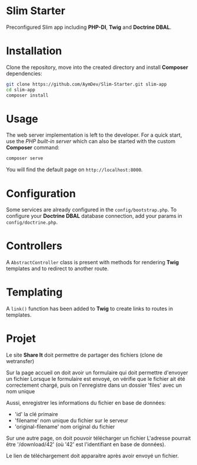 # Slim Starter
Preconfigured Slim app including **PHP-DI**, **Twig** and **Doctrine DBAL**.

# Installation
Clone the repository, move into the created directory and install **Composer** dependencies:
```sh
git clone https://github.com/AymDev/Slim-Starter.git slim-app
cd slim-app
composer install
```

# Usage
The web server implementation is left to the developer. 
For a quick start, use the *PHP built-in server* which can also be started with the custom **Composer** command:
```sh
composer serve
```
You will find the default page on `http://localhost:8000`.

# Configuration
Some services are already configured in the `config/bootstrap.php`.
To configure your **Doctrine DBAL** database connection, add your params in `config/doctrine.php`.

# Controllers
A `AbstractController` class is present with methods for rendering **Twig** templates and to redirect to another route.

# Templating
A `link()` function has been added to **Twig** to create links to routes in templates.



# Projet
Le site **Share It** doit permettre de partager des fichiers (clone de wetransfer)

Sur la page accueil on doit avoir un formulaire qui doit permettre d'envoyer un fichier
Lorsque le formulaire est envoyé, on vérifie que le fichier ait été correctement chargé, puis on l'enregistre dans un dossier 'files' avec un nom unique 

Aussi, enregistrer les informations du fichier en base de données:

- 'id' la clé primaire
- 'filename' nom unique du fichier sur le serveur
- 'original-filename' nom original du fichier

Sur une autre page, on doit pouvoir télécharger un fichier
L'adresse pourrait être '/download/42' (où '42' est l'identifiant en base de données).

Le lien de téléchargement doit apparaitre après avoir envoyé un fichier.